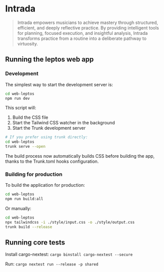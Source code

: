 # Intrada

> Intrada empowers musicians to achieve mastery through structured, efficient, and deeply reflective practice. By providing intelligent tools for planning, focused execution, and insightful analysis, Intrada transforms practice from a routine into a deliberate pathway to virtuosity.

## Running the leptos web app

### Development

The simplest way to start the development server is:

```bash
cd web-leptos
npm run dev
```

This script will:
1. Build the CSS file
2. Start the Tailwind CSS watcher in the background
3. Start the Trunk development server

```bash
# If you prefer using trunk directly:
cd web-leptos
trunk serve --open
```

The build process now automatically builds CSS before building the app, thanks to the Trunk.toml hooks configuration.

### Building for production

To build the application for production:

```bash
cd web-leptos
npm run build:all
```

Or manually:

```bash
cd web-leptos
npx tailwindcss -i ./style/input.css -o ./style/output.css
trunk build --release
```

## Running core tests

Install cargo-nextest: `cargo binstall cargo-nextest --secure`

Run: `cargo nextest run --release -p shared`
